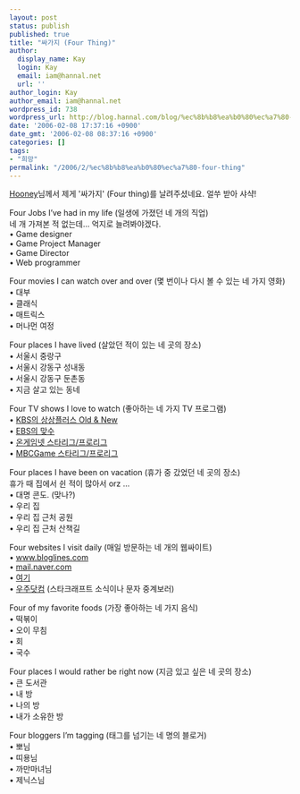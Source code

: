 ```yaml
---
layout: post
status: publish
published: true
title: "싸가지 (Four Thing)"
author:
  display_name: Kay
  login: Kay
  email: iam@hannal.net
  url: ''
author_login: Kay
author_email: iam@hannal.net
wordpress_id: 738
wordpress_url: http://blog.hannal.com/blog/%ec%8b%b8%ea%b0%80%ec%a7%80-four-thing/
date: '2006-02-08 17:37:16 +0900'
date_gmt: '2006-02-08 08:37:16 +0900'
categories: []
tags:
- "희망"
permalink: "/2006/2/%ec%8b%b8%ea%b0%80%ec%a7%80-four-thing"
---
```

<p><a href="http://hooney.net/2006/02/four-thing/">Hooney</a>님께서 제게 '싸가지' (Four thing)를 날려주셨네요. 얼쑤 받아 샤샥!</p>
<p>Four Jobs I’ve had in my life (일생에 가졌던 네 개의 직업)<br />
네 개 가져본 적 없는데... 억지로 늘려봐야겠다.<br />
• Game designer<br />
• Game Project Manager<br />
• Game Director<br />
• Web programmer</p>
<p>Four movies I can watch over and over (몇 번이나 다시 볼 수 있는 네 가지 영화)<br />
• 대부<br />
• 클래식<br />
• 매트릭스<br />
• 머나먼 여정</p>
<p>Four places I have lived (살았던 적이 있는 네 곳의 장소)<br />
• 서울시 중랑구<br />
• 서울시 강동구 성내동<br />
• 서울시 강동구 둔촌동<br />
• 지금 살고 있는 동네</p>
<p>Four TV shows I love to watch (좋아하는 네 가지 TV 프로그램)<br />
• <a href="http://www.kbs.co.kr/2tv/enter/sangsang/index.html">KBS의 상상플러스 Old & New</a><br />
• <a href="http://www.ebs.co.kr/HOMEPAGE/?progcd=0003167">EBS의 맞수</a><br />
• <a href="http://www.ongamenet.com">온게임넷 스타리그/프로리그</a><br />
• <a href="http://www.mbcgame.co.kr">MBCGame 스타리그/프로리그</a></p>
<p>Four places I have been on vacation (휴가 중 갔었던 네 곳의 장소)<br />
휴가 때 집에서 쉰 적이 많아서 orz ...<br />
• 대명 콘도. (맞나?)<br />
• 우리 집<br />
• 우리 집 근처 공원<br />
• 우리 집 근처 산책길</p>
<p>Four websites I visit daily (매일 방문하는 네 개의 웹싸이트)<br />
• <a href="http://www.bloglines.com">www.bloglines.com</a><br />
• <a href="http://mail.naver.com">mail.naver.com</a><br />
• <a href="http://www.hannal.net">여기</a><br />
• <a href="http://www.uzoo.net">우주닷컴</a> (스타크래프트 소식이나 문자 중계보러)</p>
<p>Four of my favorite foods (가장 좋아하는 네 가지 음식)<br />
• 떡볶이<br />
• 오이 무침<br />
• 회<br />
• 국수</p>
<p>Four places I would rather be right now (지금 있고 싶은 네 곳의 장소)<br />
• 큰 도서관<br />
• 내 방<br />
• 나의 방<br />
• 내가 소유한 방</p>
<p>Four bloggers I’m tagging (태그를 넘기는 네 명의 블로거)<br />
• 뽀님<br />
• 띠용님<br />
• 까만마녀님<br />
• 제닉스님</p>
